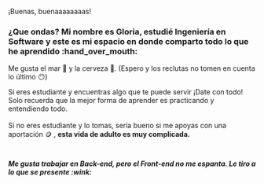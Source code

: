 ¡Buenas, buenaaaaaaaas!

<h3>¿Que ondas? Mi nombre es Gloria, estudié Ingeniería en Software y este es mi espacio en donde comparto todo lo que he aprendido :hand_over_mouth: </h3>

Me gusta el mar :ocean: y la cerveza :beer:. 
(Espero y los reclutas no tomen en cuenta lo último :no_mouth:)

Si eres estudiante y encuentras algo que te puede servir ¡Date con todo! Solo recuerda que la mejor forma de aprender es practicando y entendiendo todo. <br> <br>
Si no eres estudiante y lo tomas, sería bueno si me apoyas con una aportación :coin: , <b>esta vida de adulto es muy complicada. </b> <br><br>

<h5>Me gusta trabajar en Back-end, pero el Front-end no me espanta. Le tiro a lo que se presente :wink: </h5>
